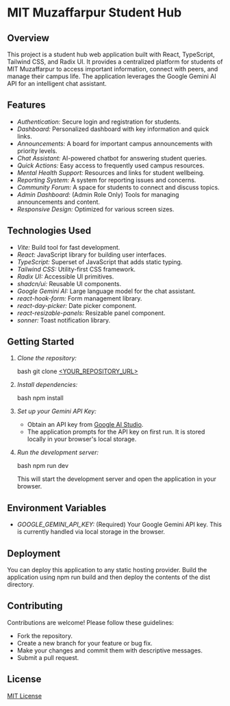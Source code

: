 # MIT Muzaffarpur Student Hub

## Overview

This project is a student hub web application built with React, TypeScript, Tailwind CSS, and Radix UI. It provides a centralized platform for students of MIT Muzaffarpur to access important information, connect with peers, and manage their campus life.  The application leverages the Google Gemini AI API for an intelligent chat assistant.

## Features

*   *Authentication:* Secure login and registration for students.
*   *Dashboard:* Personalized dashboard with key information and quick links.
*   *Announcements:*  A board for important campus announcements with priority levels.
*   *Chat Assistant:* AI-powered chatbot for answering student queries.
*   *Quick Actions:*  Easy access to frequently used campus resources.
*   *Mental Health Support:* Resources and links for student wellbeing.
*   *Reporting System:*  A system for reporting issues and concerns.
*   *Community Forum:* A space for students to connect and discuss topics.
*   *Admin Dashboard:* (Admin Role Only) Tools for managing announcements and content.
*   *Responsive Design:*  Optimized for various screen sizes.

## Technologies Used

*   *Vite:* Build tool for fast development.
*   *React:* JavaScript library for building user interfaces.
*   *TypeScript:* Superset of JavaScript that adds static typing.
*   *Tailwind CSS:* Utility-first CSS framework.
*   *Radix UI:*  Accessible UI primitives.
*   *shadcn/ui:* Reusable UI components.
*   *Google Gemini AI:* Large language model for the chat assistant.
*   *react-hook-form:* Form management library.
*   *react-day-picker:* Date picker component.
*   *react-resizable-panels:* Resizable panel component.
*   *sonner:*  Toast notification library.

## Getting Started

1.  *Clone the repository:*

    bash
    git clone [<YOUR_REPOSITORY_URL>](https://github.com/Sachin-2157/mit-campus-connect)
    

2.  *Install dependencies:*

    bash
    npm install
    

3.  *Set up your Gemini API Key:*

    *   Obtain an API key from [Google AI Studio](https://makersuite.google.com/app/apikey).
    *   The application prompts for the API key on first run.  It is stored locally in your browser's local storage.

4.  *Run the development server:*

    bash
    npm run dev
    

    This will start the development server and open the application in your browser.

## Environment Variables

*   *GOOGLE\_GEMINI\_API\_KEY:*  (Required) Your Google Gemini API key.  This is currently handled via local storage in the browser.

## Deployment

You can deploy this application to any static hosting provider.  Build the application using npm run build and then deploy the contents of the dist directory.

## Contributing

Contributions are welcome! Please follow these guidelines:

*   Fork the repository.
*   Create a new branch for your feature or bug fix.
*   Make your changes and commit them with descriptive messages.
*   Submit a pull request.

## License

[MIT License](LICENSE)